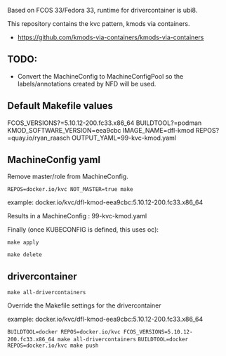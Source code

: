 Based on FCOS 33/Fedora 33, runtime for drivercontainer is ubi8.

This repository contains the kvc pattern, kmods via containers.
* https://github.com/kmods-via-containers/kmods-via-containers

## TODO:
* Convert the MachineConfig to MachineConfigPool so the labels/annotations created by NFD will be used.

## Default Makefile values
FCOS_VERSIONS?=5.10.12-200.fc33.x86_64
BUILDTOOL?=podman
KMOD_SOFTWARE_VERSION=eea9cbc
IMAGE_NAME=dfl-kmod
REPOS?=quay.io/ryan_raasch
OUTPUT_YAML=99-kvc-kmod.yaml

## MachineConfig yaml
Remove master/role from MachineConfig.

```REPOS=docker.io/kvc NOT_MASTER=true make```

example: docker.io/kvc/dfl-kmod-eea9cbc:5.10.12-200.fc33.x86_64

Results in a MachineConfig : 99-kvc-kmod.yaml

Finally (once KUBECONFIG is defined, this uses oc):

```make apply```

```make delete```

## drivercontainer

``make all-drivercontainers``

Override the Makefile settings for the drivercontainer

example: docker.io/kvc/dfl-kmod-eea9cbc:5.10.12-200.fc33.x86_64

``BUILDTOOL=docker REPOS=docker.io/kvc FCOS_VERSIONS=5.10.12-200.fc33.x86_64 make all-drivercontainers``
``BUILDTOOL=docker REPOS=docker.io/kvc make push``
